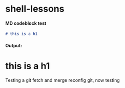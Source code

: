 # shell-lessons

#### MD codeblock test
```md
# this is a h1
```
#### Output:
# this is a h1


Testing a git fetch and merge
reconfig git, now testing
